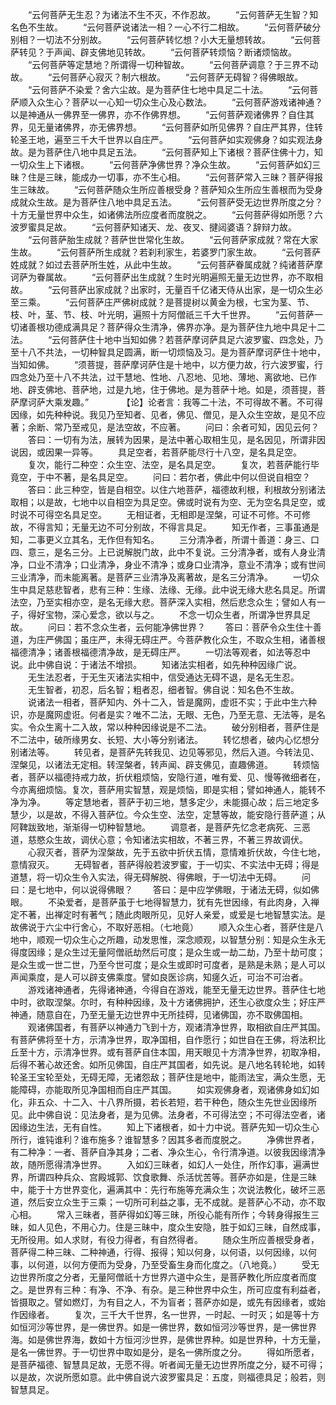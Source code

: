 <!-- { "loadSidebar": true } -->
　　“云何菩萨无生忍？为诸法不生不灭，不作忍故。
　　“云何菩萨无生智？知名色不生故。
　　“云何菩萨说诸法一相？一心不行二相故。
　　“云何菩萨破分别相？一切法不分别故。
　　“云何菩萨转忆想？小大无量想转故。
　　“云何菩萨转见？于声闻、辟支佛地见转故。
　　“云何菩萨转烦恼？断诸烦恼故。
　　“云何菩萨等定慧地？所谓得一切种智故。
　　“云何菩萨调意？于三界不动故。
　　“云何菩萨心寂灭？制六根故。
　　“云何菩萨无碍智？得佛眼故。
　　“云何菩萨不染爱？舍六尘故。是为菩萨住七地中具足二十法。
　　“云何菩萨顺入众生心？菩萨以一心知一切众生心及心数法。
　　“云何菩萨游戏诸神通？以是神通从一佛界至一佛界，亦不作佛界想。
　　“云何菩萨观诸佛界？自住其界，见无量诸佛界，亦无佛界想。
　　“云何菩萨如所见佛界？自庄严其界，住转轮圣王地，遍至三千大千世界以自庄严。
　　“云何菩萨如实观佛身？如实观法身故。是为菩萨住八地中具足五法。
　　“云何菩萨知上下诸根？菩萨住佛十力，知一切众生上下诸根。
　　“云何菩萨净佛世界？净众生故。
　　“云何菩萨如幻三昧？住是三昧，能成办一切事，亦不生心相。
　　“云何菩萨常入三昧？菩萨得报生三昧故。
　　“云何菩萨随众生所应善根受身？菩萨知众生所应生善根而为受身成就众生故。是为菩萨住八地中具足五法。
　　“云何菩萨受无边世界所度之分？十方无量世界中众生，如诸佛法所应度者而度脱之。
　　“云何菩萨得如所愿？六波罗蜜具足故。
　　“云何菩萨知诸天、龙、夜叉、揵闼婆语？辞辩力故。
　　“云何菩萨胎生成就？菩萨世世常化生故。
　　“云何菩萨家成就？常在大家生故。
　　“云何菩萨所生成就？若刹利家生，若婆罗门家生故。
　　“云何菩萨姓成就？如过去菩萨所生姓，从此中生故。
　　“云何菩萨眷属成就？纯诸菩萨摩诃萨为眷属故。
　　“云何菩萨出生成就？生时光明遍照无量无边世界，亦不取相故。
　　“云何菩萨出家成就？出家时，无量百千亿诸天侍从出家，是一切众生必至三乘。
　　“云何菩萨庄严佛树成就？是菩提树以黄金为根，七宝为茎、节、枝、叶，茎、节、枝、叶光明，遍照十方阿僧祇三千大千世界。
　　“云何菩萨一切诸善根功德成满具足？菩萨得众生清净，佛界亦净。是为菩萨住九地中具足十二法。
　　“云何菩萨住十地中当知如佛？若菩萨摩诃萨具足六波罗蜜、四念处，乃至十八不共法，一切种智具足圆满，断一切烦恼及习。是为菩萨摩诃萨住十地中，当知如佛。
　　“须菩提，菩萨摩诃萨住是十地中，以方便力故，行六波罗蜜，行四念处乃至十八不共法，过干慧地、性地、八忍地、见地、薄地、离欲地、已作地、辟支佛地、菩萨地，过是九地，住于佛地。是为菩萨十地。如是，须菩提，菩萨摩诃萨大乘发趣。”　　
　　【论】论者言：我等二十法，不可得故不著。不可得因缘，如先种种说。我见乃至知者、见者，佛见、僧见，是入众生空故，是见不应著；余断、常乃至戒见，是法空故，不应著。
　　问曰：余者可知，因见云何？
　　答曰：一切有为法，展转为因果，是法中著心取相生见，是名因见，所谓非因说因，或因果一异等。
　　具足空者，若菩萨能尽行十八空，是名具足空。
　　复次，能行二种空：众生空、法空，是名具足空。
　　复次，若菩萨能行毕竟空，于中不著，是名具足空。
　　问曰：若尔者，佛此中何以但说自相空？
　　答曰：此三种空，皆是自相空。以住六地菩萨，福德故利根，利根故分别诸法取相；以是故，七地中以自相空为具足空。佛或时说有为空、无为空名具足空，或时说不可得空名具足空。
　　无相证者，无相即是涅槃，可证不可修。不可修故，不得言知；无量无边不可分别故，不得言具足。
　　知无作者，三事虽通是知，二事更义立其名，无作但有知名。
　　三分清净者，所谓十善道：身三、口四、意三，是名三分。上已说解脱门故，此中不复说。三分清净者，或有人身业清净，口业不清净；口业清净，身业不清净；或身口业清净，意业不清净；或有世间三业清净，而未能离著。是菩萨三业清净及离著故，是名三分清净。
　　一切众生中具足慈悲智者，悲有三种：生缘、法缘、无缘。此中说无缘大悲名具足。所谓法空，乃至实相亦空，是名无缘大悲。菩萨深入实相，然后悲念众生；譬如人有一子，得好宝物，深心爱念，欲以与之。
　　不念一切众生者，所谓净世界具足故。
　　问曰：若不念众生者，云何能净佛世界？
　　答曰：菩萨令众生住十善道，为庄严佛国；虽庄严，未得无碍庄严。今菩萨教化众生，不取众生相，诸善根福德清净；诸善根福德清净故，是无碍庄严。
　　一切法等观者，如法等忍中说。此中佛自说：于诸法不增损。
　　知诸法实相者，如先种种因缘广说。
　　无生法忍者，于无生灭诸法实相中，信受通达无碍不退，是名无生忍。
　　无生智者，初忍，后名智；粗者忍，细者智。佛自说：知名色不生故。
　　说诸法一相者，菩萨知内、外十二入，皆是魔网，虚诳不实；于此中生六种识，亦是魔网虚诳。何者是实？唯不二法，无眼、无色，乃至无意、无法等，是名实。令众生离十二入故，常以种种因缘说是不二法。
　　破分别相者，菩萨住是不二法中，破所缘男女、长短、大小等分别诸法。
　　转忆想者，破内心忆想分别诸法等。
　　转见者，是菩萨先转我见、边见等邪见，然后入道。今转法见、涅槃见，以诸法无定相。转涅槃者，转声闻、辟支佛见，直趣佛道。
　　转烦恼者，菩萨以福德持戒力故，折伏粗烦恼，安隐行道，唯有爱、见、慢等微细者在，今亦离细烦恼。复次，菩萨用实智慧，观是烦恼，即是实相；譬如神通人，能转不净为净。
　　等定慧地者，菩萨于初三地，慧多定少，未能摄心故；后三地定多慧少，以是故，不得入菩萨位。今众生空、法空，定慧等故，能安隐行菩萨道；从阿鞞跋致地，渐渐得一切种智慧地。
　　调意者，是菩萨先忆念老病死、三恶道，慈愍众生故，调伏心意；令知诸法实相故，不著三界，不著三界故调伏。
　　心寂灭者，菩萨为涅槃故，先于五欲中折伏五情，意情难折伏故，今住七地，意情寂灭。
　　无碍智者，菩萨得般若波罗蜜，于一切实、不实法中无碍；得是道慧，将一切众生令入实法，得无碍解脱、得佛眼，于一切法中无碍。
　　问曰：是七地中，何以说得佛眼？
　　答曰：是中应学佛眼，于诸法无碍，似如佛眼。
　　不染爱者，是菩萨虽于七地得智慧力，犹有先世因缘，有此肉身，入禅定不著，出禅定时有著气；随此肉眼所见，见好人亲爱，或爱是七地智慧实法。是故佛说于六尘中行舍心，不取好恶相。（七地竟）
　　顺入众生心者，菩萨住是八地中，顺观一切众生心之所趣，动发思惟，深念顺观，以智慧分别：知是众生永无得度因缘；是众生过无量阿僧祇劫然后可度；是众生或一劫二劫，乃至十劫可度；是众生或一世二世，乃至今世可度；是众生或即时可度者，是熟是未熟；是人可以声闻乘度，是人可以辟支佛乘度。譬如良医诊病，知瘥久近，可治不可治者。
　　游戏诸神通者，先得诸神通，今得自在游戏，能至无量无边世界。菩萨住七地中时，欲取涅槃。尔时，有种种因缘，及十方诸佛拥护，还生心欲度众生；好庄严神通，随意自在，乃至无量无边世界中无所挂碍，见诸佛国，亦不取佛国相。
　　观诸佛国者，有菩萨以神通力飞到十方，观诸清净世界，取相欲自庄严其国。有菩萨佛将至十方，示清净世界，取净国相，自作愿行；如世自在王佛，将法积比丘至十方，示清净世界。或有菩萨自住本国，用天眼见十方清净世界，初取净相，后得不著心故还舍。如所见佛国，自庄严其国者，如先说。是八地名转轮地，如转轮圣王宝轮至处，无碍无障，无诸怨敌；菩萨住是地中，能雨法宝，满众生愿，无能障碍，亦能取所见净国相而自庄严其国。
　　如实观佛身者，观诸佛身如幻如化，非五众、十二入、十八界所摄，若长若短，若干种色，随众生先世业因缘所见。此中佛自说：见法身者，是为见佛。法身者，不可得法空；不可得法空者，诸因缘边生法，无有自性。
　　知上下诸根者，如十力中说。菩萨先知一切众生心所行，谁钝谁利？谁布施多？谁智慧多？因其多者而度脱之。
　　净佛世界者，有二种净：一者、菩萨自净其身；二者、净众生心，令行清净道。以彼我因缘清净故，随所愿得清净世界。
　　入如幻三昧者，如幻人一处住，所作幻事，遍满世界，所谓四种兵众、宫殿城郭、饮食歌舞、杀活忧苦等。菩萨亦如是，住是三昧中，能于十方世界变化，遍满其中：先行布施等充满众生；次说法教化，破坏三恶道，然后安立众生于三乘；一切所可利益之事，无不成就。是菩萨心不动，亦不取心相。
　　常入三昧者，菩萨得如幻等三昧，所役心能有所作；今转身得报生三昧，如人见色，不用心力。住是三昧中，度众生安隐，胜于如幻三昧，自然成事，无所役用。如人求财，有役力得者，有自然得者。
　　随众生所应善根受身者，菩萨得二种三昧、二种神通，行得、报得；知以何身，以何语，以何因缘，以何事，以何道，以何方便而为受身，乃至受畜生身而化度之。（八地竟。）
　　受无边世界所度之分者，无量阿僧祇十方世界六道中众生，是菩萨教化所应度者而度之。是世界有三种：有净、不净、有杂。是三种世界中众生，所可应度有利益者，皆摄取之。譬如燃灯，为有目之人，不为盲者；菩萨亦如是，或先有因缘者，或始作因缘者。
　　复次，三千大千世界，名一世界，一时起、一时灭；如是等十方如恒河沙等世界，是一佛世界。如是一佛世界，数如恒河沙等世界，是一佛世界海。如是佛世界海，数如十方恒河沙世界，是佛世界种。如是世界种，十方无量，是名一佛世界。于一切世界中取如是分，是名一佛所度之分。
　　得如所愿者，是菩萨福德、智慧具足故，无愿不得。听者闻无量无边世界所度之分，疑不可得；以是故，次说所愿如意。此中佛自说六波罗蜜具足：五度，则福德具足；般若，则智慧具足。
